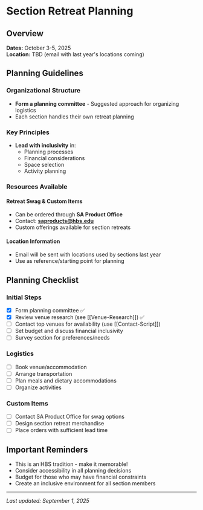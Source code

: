 # Section Retreat Planning

## Overview
**Dates:** October 3-5, 2025  
**Location:** TBD (email with last year's locations coming)

## Planning Guidelines

### Organizational Structure
- **Form a planning committee** - Suggested approach for organizing logistics
- Each section handles their own retreat planning

### Key Principles
- **Lead with inclusivity** in:
  - Planning processes
  - Financial considerations
  - Space selection
  - Activity planning

### Resources Available

#### Retreat Swag & Custom Items
- Can be ordered through **SA Product Office**
- Contact: **saproducts@hbs.edu**
- Custom offerings available for section retreats

#### Location Information
- Email will be sent with locations used by sections last year
- Use as reference/starting point for planning

## Planning Checklist

### Initial Steps
- [x] Form planning committee ✅
- [x] Review venue research (see [[Venue-Research]]) ✅
- [ ] Contact top venues for availability (use [[Contact-Script]])
- [ ] Set budget and discuss financial inclusivity
- [ ] Survey section for preferences/needs

### Logistics
- [ ] Book venue/accommodation
- [ ] Arrange transportation
- [ ] Plan meals and dietary accommodations
- [ ] Organize activities

### Custom Items
- [ ] Contact SA Product Office for swag options
- [ ] Design section retreat merchandise
- [ ] Place orders with sufficient lead time

## Important Reminders
- This is an HBS tradition - make it memorable!
- Consider accessibility in all planning decisions
- Budget for those who may have financial constraints
- Create an inclusive environment for all section members

---
*Last updated: September 1, 2025*